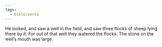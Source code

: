 ```yaml
---
tags:
  - bible/verse
---
```

He looked, and saw a well in the field, and saw three flocks of sheep lying there by it. For out of that well they watered the flocks. The stone on the well’s mouth was large.